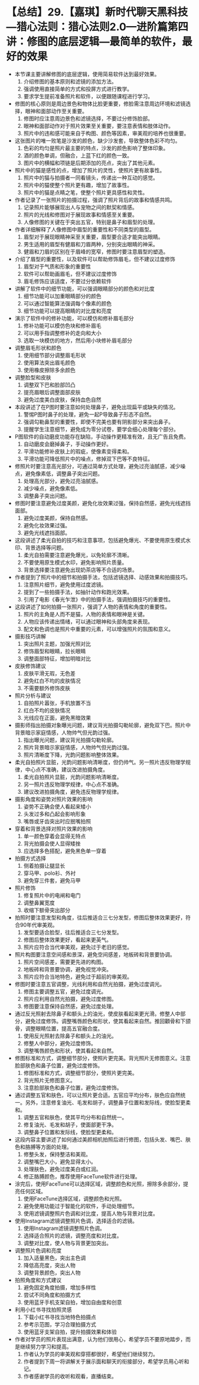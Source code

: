 # 【总结】29.【嘉琪】新时代聊天黑科技—猎心法则：猎心法则2.0—进阶篇第四讲：修图的底层逻辑—最简单的软件，最好的效果

-   本节课主要讲解修图的底层逻辑，使用简易软件达到最好效果。
    1.  介绍修图的基本原则和滤镜的添加方法。
    2.  强调使用直接简单的方式和投屏方式进行教学。
    3.  要求学生提前准备照片和软件，以便跟随课程进行学习。
-   修图的核心原则是周边景色和物体比脸更重要，修脸需注意周边环境和滤镜选择，眼神和面部动作至关重要。
    1.  修图时应注意周边景色和滤镜选择，不要过分修饰脸部。
    2.  眼神和面部动作对于照片效果至关重要，要注意表情和肢体动作。
    3.  照片中的违和感可能来自于构图、颜色等因素，审美观的培养也很重要。
-   这张图片的唯一败笔是沙发的颜色，缺少沙发套，导致整体色彩不均匀。
    1.  色彩的均匀是照片最主要的特点，沙发的颜色影响了整体印象。
    2.  酒的颜色单调，但融合，上蓝下红的颜色一致。
    3.  图片中的横幅和项链是后期添加的亮点，突出了其他元素。
-   照片中的猫是感性的点，增加了照片的灵性，使照片更有故事性。
    1.  照片中的猫与拍摄者一同看镜头，传递出一种互动的感觉。
    2.  照片中的猫使整个照片更有趣，增加了故事性。
    3.  照片中的猫是点睛之笔，使整个照片更具感性和灵性。
-   作者记录了一张照片的拍摄过程，强调了照片背后的故事和情感共鸣。
    1.  记录照片能够展现出人与宠物之间的默契和情感。
    2.  照片的光线和修图对于展现故事和情感至关重要。
    3.  人像修图的关键在于突出五官，特别是鼻子和眉型的处理。
-   作者详细解释了人像修图中眉型的重要性和不同类型的眉型。
    1.  眉型对于展现眼睛神采至关重要，眉型要合适才能突出眼睛。
    2.  男生适用的眉型有健眉和刀眉两种，分别突出眼睛的神采。
    3.  健眉和刀眉的区别在于眉峰的宽窄，修图时要注意眉型的塑造。
-   介绍了眉型的重要性，以及软件可以帮助修饰眉毛，但不建议过度修饰
    1.  眉型对于气质和形象的重要性
    2.  软件可以帮助画眉毛，但不建议过度修饰
    3.  眉毛修饰应该适度，不要过分依赖软件
-   讲解了软件中的细节功能，可以强调眼睛部分的颜色和对比度
    1.  细节功能可以加重眼睛部分的颜色
    2.  可以通过智能算法强调每个像素的颜色
    3.  细节功能可以提高眼睛的对比度和亮度
-   演示了软件中的修补功能，可以模仿和修补眉毛部分
    1.  修补功能可以模仿色块和修补眉毛
    2.  可以用手指调整修补的走向和大小
    3.  选取一块模仿的地方，然后用小块修补眉毛部分
-   调整眉毛形状和颜色
    1.  使用细节部分调整眉毛形状
    2.  使用算法突出眉毛颜色
    3.  使用橡皮擦除多余颜色
-   调整脸型和皮肤
    1.  调整双下巴和脸部凹凸
    2.  提亮眉眼后调整面部皮肤
    3.  避免过度美白皮肤，保持血色自然
-   本段讲述了在P图时要注意如何处理鼻子，避免出现扁平或缺失的情况。
    1.  警惕P图时鼻子的处理，避免一起P导致鼻子形态不自然。
    2.  强调勾勒鼻型的重要性，即使不完美也要有阴影部分来突出鼻子。
    3.  提醒学生注意细节，避免成为零分试卷，要学会细心处理每个部分。
-   P图软件的自动磨皮功能存在缺陷，手动操作更精准有效，且无广告且免费。
    1.  自动磨皮会磨掉鼻子，手动操作更好。
    2.  平滑功能修补皮肤上的瑕疵，使像素变得柔和。
    3.  平滑功能可降低照片中的噪点，修掉双下巴等不良特征。
-   修照片时要注意高光部分，可通过简单方式处理，避免过亮油腻感，减少噪点，避免像素低，调整鼻子突出问题。
    1.  处理高光部分，避免过亮油腻感。
    2.  减少噪点，避免像素低。
    3.  调整鼻子突出问题。
-   修图时要注意避免过度美颜，避免化妆效果过强，保持自然感，避免光线遮挡面部。
    1.  避免过度美颜，保持自然感。
    2.  避免化妆效果过强。
    3.  避免光线遮挡面部。
-   这段讲述了柔光自拍的技巧和注意事项，包括避免爆光、不要使用原生模式水印、背景选择等问题。
    1.  柔光自拍需要注意避免爆光，以免轮廓不清晰。
    2.  不要使用原生模式水印，避免影响照片质量。
    3.  背景选择要注意避免出现奶茶店等不合适的场景。
-   作者提到了照片中的细节和拍摄手法，包括滤镜选择、动感效果和拍摄技巧。
    1.  注意照片细节，避免使用过度滤镜。
    2.  提到了一些拍摄手法，如抽针动作和跑光效果。
    3.  引用了电影《春光乍泄》中的拍摄手法，强调拍摄技巧的重要性。
-   这段讲述了如何拍摄一张照片，强调了人物的表情和角度的重要性。
    1.  照片的主角是人而不是猫，人物的表情和眼神是关键。
    2.  人物应该传递出情绪，可以通过眼神和头部角度来表现。
    3.  配文和色调也是照片中重要的元素，可以增强照片的氛围和意义。
-   摄影技巧讲解
    1.  突出照片主题，加强光照对比
    2.  修饰眉型和眼睛，拉长眼睛
    3.  调整面部特征，增加明暗对比
-   皮肤修饰建议
    1.  皮肤平滑无瑕，无色差
    2.  避免红白不均的皮肤情况
    3.  不需要额外修饰皮肤
-   照片分析与建议
    1.  自拍照片嚣张，手机放置不当
    2.  红白不均的皮肤情况
    3.  光线应在正面，避免黑暗效果
-   摄影师指出拍摄对象曝光问题，建议背光拍摄勾勒轮廓，避免双下巴。照片中背景暗示家庭情感，人物帅气但光韵过强。
    1.  指出曝光问题，建议背光拍摄勾勒轮廓。
    2.  照片背景暗示家庭情感，人物帅气但光韵过强。
    3.  照片清晰度下降，光韵问题影响整体效果。
-   柔光自拍照片显脏，光韵问题影响清晰度，但仍帅气。另一照片违反物理学规律，中心点不准确，建议改进拍摄角度。
    1.  柔光自拍照片显脏，光韵问题影响清晰度。
    2.  另一照片违反物理学规律，中心点不准确。
    3.  建议改进拍摄角度，避免违反物理学规律。
-   摄影角度和姿势对照片效果的影响
    1.  姿势不正确会使人看起来矮小
    2.  头发过多和凸起会影响形象
    3.  嘴唇或牙齿突出时应抿嘴拍照
-   穿着和背景选择对照片效果的影响
    1.  单一颜色穿着会显得无特点
    2.  背光拍摄会使人显得矮挫
    3.  应选择多色搭配，避免黑色单一穿着
-   拍摄方式选择
    1.  侧着拍摄让腿显长
    2.  穿马甲、polo衫、外衬
    3.  避免穿三件套，避免马甲
-   照片修饰
    1.  修复照片中的电闸和电门
    2.  调整鼻翼宽度
    3.  收缩下额骨突出部分
-   拍照时要注意发型和角度，往后推适合三七分发型，修图后整体效果更好，符合90年代审美观。
    1.  发型要适合脸型，往后推适合三七分发型。
    2.  修图后整体效果更好，看起来更英气。
    3.  照片应符合当代审美观，避免过于老旧的感觉。
-   照片构图要注意空间感和景深，避免空间感差，地板砖和背景要协调。
    1.  照片空间感差，需要更先进的构图。
    2.  地板砖和背景要协调，避免视觉冲突。
    3.  照片应符合当地特色，避免过于超前的审美观。
-   修图时要注意五官调整，光线利用和自然光拍摄，避免过度调光。
    1.  修图主要调整五官，避免过度调光。
    2.  照片应利用自然光拍摄，避免过度修图。
    3.  修图要注意保持自然感，避免过度处理。
-   通过反光照射去除鼻子和额头上的油光，使皮肤看起来更光滑。修整人中部分，避免过度修饰。调整嘴唇颜色和形状，使其看起来自然。推回顴骨和下颌骨，调整眼睛位置，提高五官融合度。
    1.  使用反光照射去除鼻子和额头上的油光。
    2.  修整人中部分，避免过度修饰。
    3.  调整嘴唇颜色和形状，使其看起来自然。
-   修图标准和方式，调整细节部分，使照片更完美。背光照片无修图意义。注意脸部肤色和鼻子位置，避免过度修饰。
    1.  修图标准和方式，调整细节部分，使照片更完美。
    2.  背光照片无修图意义。
    3.  注意脸部肤色和鼻子位置，避免过度修饰。
-   通过调整五官和肤色，可以让照片更合适。五官应平均分布，肤色应自然统一。另外，注意修复油光、毛发和胡子，调整鼻子位置和发际线，使脸型更柔和。
    1.  调整五官和肤色，使其平均分布和自然统一。
    2.  修复油光、毛发和胡子，使面部更干净。
    3.  调整鼻子位置和发际线，使脸型更柔和。
-   这段内容主要讲述了如何通过美颜相机拍照后进行修图，包括头发、嘴巴、肤色和胳膊等方面的处理。
    1.  修整头发，保持整洁和美观。
    2.  调整嘴巴大小，避免显得太小。
    3.  处理肤色，避免过度美白或红润。
    4.  修正胳膊颜色，推荐使用FaceTune软件进行处理。
-   涂完后，使用FaceTune可以选择区域，调整颜色和光照，擦除多余部分，提亮任何区域。
    1.  使用FaceTune选择区域，调整颜色和光照。
    2.  避免使用功能过于智能化的软件，手动处理细节。
    3.  使用滤镜调整照片色调和对比度，提高人物与背景对比度。
-   使用Instagram滤镜调整照片色调，选择适合的滤镜。
    1.  使用Instagram滤镜调整照片色调。
    2.  选择适合照片的滤镜，调整亮度和对比度。
    3.  调整对比度，使人物与背景更加突出。
-   调整照片色调和亮度
    1.  加入适量黑色，突出主色调
    2.  降低高亮度，突出人物
    3.  调整背景颜色，突出人物
-   拍照角度和方式建议
    1.  避免固定角度拍摄，增加多样性
    2.  尝试不同角度和拍摄方式
    3.  使用蓝牙手机支架自拍，增加自由度和创意
-   利用小红书寻找拍照灵感
    1.  下载小红书寻找当地特色拍摄点
    2.  参考示范图，学习合理拍摄方式
    3.  使用蓝牙支架自拍，提升拍摄效果和体验
-   作者对学员的照片表现出满意，认为他们很用心，希望学员不要原地踏步，而是继续努力学习和提高。
    1.  作者认为学员的审美观和穿搭都很好，希望他们继续努力。
    2.  作者提到下周一将讲解关于展示面和聊天的衔接部分，希望学员用心听和记。
    3.  作者感谢学员的收听和观看，直播结束。